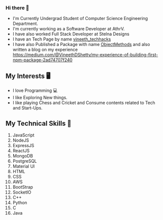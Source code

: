 ### Hi there 👋

* I'm Currently Undergrad Student of Computer Science Engineering Department.
* I'm currently working as a  Software Developer at AthrV.
* I have also worked Full Stack Developer at Stelna Designs
* I have an Tech Page by name <a href="https://www.instagram.com/vineeth_techhacks/">vineeth_techhacks</a>
* I have also Published a Package with name <a href="https://www.npmjs.com/package/objectmethods" >ObjectMethods</a> and also written a blog on my experience https://medium.com/@VineethDShetty/my-experience-of-building-first-npm-package-2ad74707f240



## My Interests 🖥
* I love Programming 💻
* I like Exploring New things.
* I like playing Chess and Cricket and Consume contents related to Tech and Start-Ups.


## My Technical Skills 📝
1. JavaScript
2. NodeJS
3. ExpressJS
4. ReactJS
5. MongoDB
6. PostgreSQL
7. Material UI
8. HTML
9. CSS
10. AWS
11. BootStrap
12. SocketIO
13. C++
14. Python
15. C
16. Java


